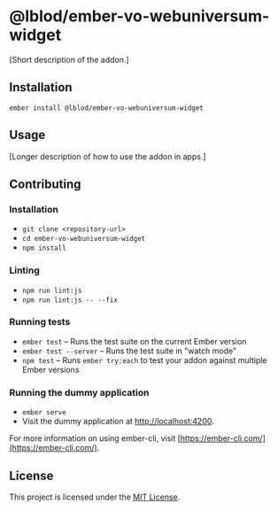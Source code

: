 @lblod/ember-vo-webuniversum-widget
==============================================================================

[Short description of the addon.]

Installation
------------------------------------------------------------------------------

```
ember install @lblod/ember-vo-webuniversum-widget
```


Usage
------------------------------------------------------------------------------

[Longer description of how to use the addon in apps.]


Contributing
------------------------------------------------------------------------------

### Installation

* `git clone <repository-url>`
* `cd ember-vo-webuniversum-widget`
* `npm install`

### Linting

* `npm run lint:js`
* `npm run lint:js -- --fix`

### Running tests

* `ember test` – Runs the test suite on the current Ember version
* `ember test --server` – Runs the test suite in "watch mode"
* `npm test` – Runs `ember try:each` to test your addon against multiple Ember versions

### Running the dummy application

* `ember serve`
* Visit the dummy application at [http://localhost:4200](http://localhost:4200).

For more information on using ember-cli, visit [https://ember-cli.com/](https://ember-cli.com/).

License
------------------------------------------------------------------------------

This project is licensed under the [MIT License](LICENSE.md).
